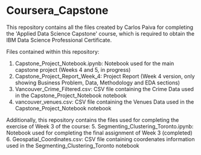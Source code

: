 # Coursera_Capstone

This repository contains all the files created by Carlos Paiva for completing the 'Applied Data Science Capstone' course, which is required to obtain the IBM Data Science Professional Certificate.

Files contained within this repository:

1. Capstone_Project_Notebook.ipynb: Notebook used for the main capstone project (Weeks 4 and 5, in progress)
2. Capstone_Project_Report_Week_4: Project Report (Week 4 version, only showing Business Problem, Data, Methodology and EDA sections)
3. Vancouver_Crime_Filtered.csv: CSV file containing the Crime Data used in the Capstone_Project_Notebook notebook
4. vancouver_venues.csv: CSV file containing the Venues Data used in the Capstone_Project_Notebook notebook

Additionally, this repository contains the files used for completing the exercise of Week 3 of the course:
5. Segmenting_Clustering_Toronto.ipynb: Notebook used for completing the final assignment of Week 3 (completed)
6. Geospatial_Coordinates.csv: CSV file containing coordenates information used in the Segmenting_Clustering_Toronto notebook
